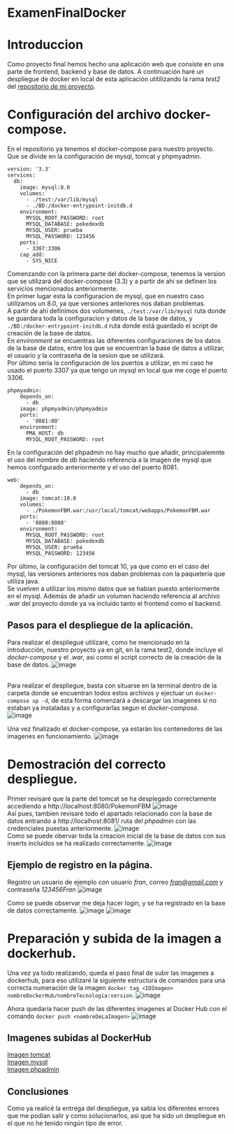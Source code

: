 # ExamenFinalDocker

# Introduccion
Como proyecto final hemos hecho una aplicación web que consiste en una parte de frontend, backend y base de datos. A continuación haré un despliegue de docker en local de esta aplicación utitilizando la rama *test2* del [repositorio de mi proyecto](https://github.com/MarcBelenFran/PokemonProject).

# Configuración del archivo docker-compose.
En el repositorio ya tenemos el docker-compose para nuestro proyecto. Que se divide en la configuración de mysql, tomcat y phpmyadmin.

```
version: '3.3'
services:
  db:
    image: mysql:8.0
    volumes:
      - ./test:/var/lib/mysql
      - ./BD:/docker-entrypoint-initdb.d
    environment:
      MYSQL_ROOT_PASSWORD: root
      MYSQL_DATABASE: pokedexdb
      MYSQL_USER: prueba
      MYSQL_PASSWORD: 123456
    ports:
      - 3307:3306
    cap_add:
      - SYS_NICE
```
Comenzando con la primera parte del docker-compose, tenemos la version que se utilizará del docker-compose (3.3) y a partir de ahi se definen los servicios mencionados anteriormente. <br>
En primer lugar esta la configuracion de mysql, que en nuestro caso utilizamos un 8.0, ya que versiones anteriores nos daban problemas. <br>
A partir de ahi definimos dos volumenes, ```./test:/var/lib/mysql``` ruta donde se guardara toda la configuracion y datos de la base de datos, y ```./BD:/docker-entrypoint-initdb.d``` ruta donde está guardado el script de creación de la base de datos. <br>
En *environment* se encuentras las diferentes configuraciones de los datos de la base de datos, entre los que se encuentran la base de datos a utilizar, el usuario y la contraseña de la sesion que se utilizará. <br>
Por último seria la configuración de los puertos a utilizar, en mi caso he usado el puerto 3307 ya que tengo un mysql en local que me coge el puerto 3306. <br>

```
phpmyadmin:
    depends_on:
      - db
    image: phpmyadmin/phpmyadmin
    ports:
      - '8081:80'
    environment:
      PMA_HOST: db
      MYSQL_ROOT_PASSWORD: root
 ```
En la configuración del phpadmin no hay mucho que añadir, principalemnte el uso del nombre de *db* haciendo referencia a la imagen de mysql que hemos configurado anteriormente y el uso del puerto 8081. <br>

```
web:
    depends_on:
      - db
    image: tomcat:10.0
    volumes:
      - ./PokemonFBM.war:/usr/local/tomcat/webapps/PokemonFBM.war
    ports:
      - '8080:8080'
    environment:
      MYSQL_ROOT_PASSWORD: root
      MYSQL_DATABASE: pokedexdb
      MYSQL_USER: prueba
      MYSQL_PASSWORD: 123456
 ```
 Por último, la configuración del tomcat 10, ya que como en el caso del mysql, las versiones anteriores nos daban problemas con la paqueteria que utiliza java. <br>
 Se vuelven a utilizar los mismo datos que se habian puesto anteriormente en el mysql. Además de añadir un volumen haciendo referencia al archivo *.war* del proyecto donde ya va incluido tanto el frontend como el backend.
 
 ## Pasos para el despliegue de la aplicación.
 Para realizar el despliegué utilizaré, como he mencionado en la introducción, nuestro proyecto ya en git, en la rama test2, donde incluye el *docker-compose* y el *.war*, asi como el script correcto de la creación de la base de datos.
 ![image](https://user-images.githubusercontent.com/91600940/172450905-d1af88bb-bea5-4e59-898e-bdf45fb728f1.png) <br> <br>
 
 Para realizar el despliegue, basta con situarse en la terminal dentro de la carpeta donde se encuentran todos estos archivos y ejectuar un ```docker-compose up -d```, de esta forma comenzará a descargar las imagenes si no estaban ya instaladas y a configurarlas segun el *docker-compose*. <br>
 ![image](https://user-images.githubusercontent.com/91600940/172451505-e58712e2-1eef-4616-977d-ac37fe2e4fb0.png) <br>
 
 Una vez finalizado el docker-compose, ya estarán los contenedores de las imagenes en funcionamiento.
 ![image](https://user-images.githubusercontent.com/91600940/172452538-c4bf4b46-e968-4ea1-b3f3-599aec4278bd.png)

# Demostración del correcto despliegue.
Primer revisaré que la parte del tomcat se ha desplegado correctamente accediendo a http://localhost:8080/PokemonFBM
![image](https://user-images.githubusercontent.com/91600940/172452809-73a85f9e-5cb2-4726-b713-5ccfb08d91d4.png) <br>
Así pues, tambien revisaré todo el apartado relacionado con la base de datos entrando a http://localhost:8081/ ruta del *phpadmin* con las credenciales puestas anteriormente.
![image](https://user-images.githubusercontent.com/91600940/172453340-b705dbae-b902-417a-8278-9df2844d724e.png) <br>
Como se puede obervar toda la creacion inicial de la base de datos con sus inserts incluidos se ha realizado correctamente.
![image](https://user-images.githubusercontent.com/91600940/172453540-af845850-4ca8-4538-bdd4-a0e730b5853c.png)


## Ejemplo de registro en la página.
Registro un usuario de ejemplo con usuario *fran*, correo *fran@gmail.com* y contraseña *123456Fran*
![image](https://user-images.githubusercontent.com/91600940/172453912-2b1c85d4-0f46-42b1-bcbf-61c2513dffa8.png) <br>

Como se puede observar me deja hacer login, y se ha registrado en la base de datos correctamente.
![image](https://user-images.githubusercontent.com/91600940/172454068-8d079f65-f805-49b2-98ad-2e7085edce13.png)
![image](https://user-images.githubusercontent.com/91600940/172454108-e6d5ad9f-5cd0-49d9-b5ed-47d322d50da5.png)


# Preparación y subida de la imagen a dockerhub.
Una vez ya todo realizando, queda el paso final de subir las imagenes a dockerhub, para eso utilizaré la siguiente estructura de comandos para una correcta numeración de la imagen ```docker tag <IDImagen> nombreDockerHub/nombreTecnologia:version```.
![image](https://user-images.githubusercontent.com/91600940/172455994-28572351-7764-42f3-b950-0d58a807a60f.png)

Ahora quedaría hacer push de las diferentes imagenes al Docker Hub con el comando ```docker push <nombreDeLaImagen>```
![image](https://user-images.githubusercontent.com/91600940/172456710-426c6a4f-3910-4d78-b6c1-c9f889b35fe9.png)

## Imagenes subidas al DockerHub
[Imagen tomcat](https://hub.docker.com/repository/docker/franam1/tomcat) <br>
[Imagen mysql](https://hub.docker.com/repository/docker/franam1/mysql) <br>
[Imagen phpadmin](https://hub.docker.com/repository/docker/franam1/phpmyadmin) <br>
  

## Conclusiones
Como ya realicé la entrega del despliegue, ya sabia los diferentes errores que me podian salir y como solucionarlos, asi que ha sido un despliegue en el que no he tenido ningún tipo de error.
